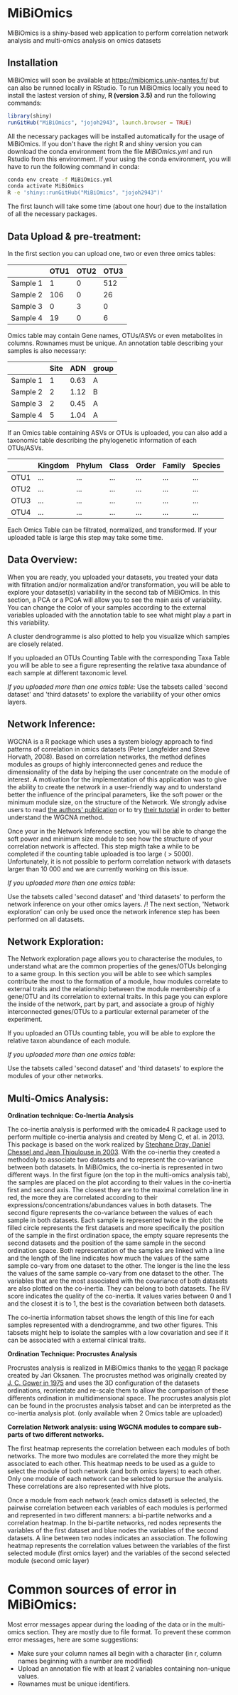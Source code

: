 # MiBiOmics
MiBiOmics is a shiny-based web application to perform correlation network analysis and multi-omics analysis on omics datasets

## Installation

MiBiOmics will soon be available at https://mibiomics.univ-nantes.fr/ but can also be runned locally in RStudio. To run MiBiOmics locally you need to install the lastest version of shiny, **R (version 3.5)** and run the following commands:

```r
library(shiny)
runGitHub("MiBiOmics", "jojoh2943", launch.browser = TRUE)
```
All the necessary packages will be installed automatically for the usage of MiBiOmics. If you don't have the right R and shiny version you can download the conda environment from the file *MiBiOmics.yml* and run Rstudio from this environment. If your using the conda environment, you will have to run the following command in conda:

```bash
conda env create -f MiBiOmics.yml
conda activate MiBiOmics
R -e 'shiny::runGitHub("MiBiOmics", "jojoh2943")'
```

The first launch will take some time (about one hour) due to the installation of all the necessary packages.

## Data Upload & pre-treatment:


In the first section you can upload one, two or even three omics tables:

|        | OTU1  | OTU2 | OTU3 |
| ------ | ------ | ----- | ----- |
| Sample 1 |   1    |   0   |  512  |
| Sample 2 |  106   |   0   |   26  |
| Sample 3 |   0    |   3   |   0   |
| Sample 4 |   19   |   0   |   6   |

Omics table may contain Gene names, OTUs/ASVs or even metabolites in columns. Rownames must be unique.
An annotation table describing your samples is also necessary:


|        |  Site  |  ADN  | group |
| ------ | ------ | ----- | ----- |
|Sample 1|   1    |  0.63 |   A   |
|Sample 2|   2    |  1.12 |   B   |
|Sample 3|   2    |  0.45 |   A   |
|Sample 4|   5    |  1.04 |   A   |

If an Omics table containing ASVs or OTUs is uploaded, you can also add a taxonomic table describing the phylogenetic information of each OTUs/ASVs.

|        |Kingdom |Phylum | Class | Order |Family |Species|
| ------ | ------ | ----- | ----- | ----- | ----- | ----- |
| OTU1  |  ...   |  ...  |  ...  |  ...  |  ...  |  ...  |
| OTU2  |  ...   |  ...  |  ...  |  ...  |  ...  |  ...  |
| OTU3  |  ...   |  ...  |  ...  |  ...  |  ...  |  ...  |
| OTU4  |  ...   |  ...  |  ...  |  ...  |  ...  |  ...  |

Each Omics Table can be filtrated, normalized, and transformed. If your uploaded table is large this step may take some time.

## Data Overview:

When you are ready, you uploaded your datasets, you treated your data with filtration and/or normalization and/or transformation, you will be able to explore your dataset(s) variability in the second tab of MiBiOmics. In this section, a PCA or a PCoA will allow you to see the main axis of variability. You can change the color of your samples according to the external variables uploaded with the annotation table to see what might play a part in this variability.

A cluster dendrogramme is also plotted to help you visualize which samples are closely related.

If you uploaded an OTUs Counting Table with the corresponding Taxa Table you will be able to see a figure representing the relative taxa abundance of each sample at different taxonomic level.

_If you uploaded more than one omics table:_
Use the tabsets called 'second dataset' and 'third datasets' to explore the variability of your other omics layers.

## Network Inference:

WGCNA is a R package which uses a system biology approach to find patterns of correlation in omics datasets (Peter Langfelder and Steve Horvath, 2008). Based on correlation networks, the method defines modules as groups of highly interconnected genes and reduce the dimensionality of the data by helping the user concentrate on the module of interest. A motivation for the implementation of this application was to give the ability to create the network in a user-friendly way and to understand better the influence of the principal parameters, like the soft power or the minimum module size, on the structure of the Network. We strongly advise users to read [the authors' publication](https://bmcbioinformatics.biomedcentral.com/articles/10.1186/1471-2105-9-559) or to try [their tutorial](https://horvath.genetics.ucla.edu/html/CoexpressionNetwork/Rpackages/WGCNA/Tutorials/index.html) in order to better understand the WGCNA method.

Once your in the Network Inference section, you will be able to change the soft power and minimum size module to see how the structure of your correlation network is affected. This step migth take a while to be completed if the counting table uploaded is too large ( > 5000). Unfortunately, it is not possible to perform correlation network with datasets larger than 10 000 and we are currently working on this issue.

_If you uploaded more than one omics table:_

Use the tabsets called 'second dataset' and 'third datasets' to perform the network inference on your other omics layers. /! The next section, 'Network exploration' can only be used once the network inference step has been performed on all datasets.

## Network Exploration:

The Network exploration page allows you to characterise the modules, to understand what are the common properties of the genes/OTUs belonging to a same group. In this section you will be able to see which samples contribute the most to the formation of a module, how modules correlate to external traits and the relationship between the module membership of a gene/OTU and its correlation to external traits. In this page you can explore the inside of the network, part by part, and associate a group of highly interconnected genes/OTUs to a particular external parameter of the experiment.

If you uploaded an OTUs counting table, you will be able to explore the relative taxon abundance of each module.

_If you uploaded more than one omics table:_

Use the tabsets called 'second dataset' and 'third datasets' to explore the modules of your other networks.

## Multi-Omics Analysis:

**Ordination technique: Co-Inertia Analysis**

The co-inertia analysis is performed with the omicade4 R package used to perform multiple co-inertia analysis and created by Meng C, et al. in 2013. This package is based on the work realized by [Stephane Dray, Daniel Chessel and Jean Thioulouse in 2003](https://pdfs.semanticscholar.org/7789/8adf13dfd073efddcf044e6efb49294cf402.pdf?_ga=2.195525546.789625893.1565097558-2032186863.1565097558). With the co-inertia they created a methodoly to associate two datasets and to represent the co-variance between both datasets. In MiBiOmics, the co-inertia is represented in two different ways. In the first figure (on the top in the multi-omics analysis tab), the samples are placed on the plot according to their values in the co-inertia first and second axis. The closest they are to the maximal correlation line in red, the more they are correlated according to their expressions/concentrations/abundances values in both datasets. The second figure represents the co-variance between the values of each sample in both datasets. Each sample is represented twice in the plot: the filled circle represents the first datasets and more specifically the position of the sample in the first ordination space, the empty square represents the second datasets and the position of the same sample in the second ordination space. Both representation of the samples are linked with a line and the length of the line indicates how much the values of the same sample co-vary from one dataset to the other. The longer is the line the less the values of the same sample co-vary from one dataset to the other. The variables that are the most associated with the covariance of both datasets are also plotted on the co-inertia. They can belong to both datasets. The RV score indicates the quality of the co-inertia. It values varies between 0 and 1 and the closest it is to 1, the best is the covariation between both datasets.

The co-inertia information tabset shows the length of this line for each samples represented with a dendrogramme, and two other figures. This tabsets might help to isolate the samples with a low covariation and see if it can be associated with a external clinical traits.

**Ordination Technique: Procrustes Analysis**

Procrustes analysis is realized in MiBiOmics thanks to the [vegan](http://cc.oulu.fi/~jarioksa/opetus/metodi/vegantutor.pdf) R package created by Jari Oksanen. The procrustes method was originally created by [J. C. Gower in 1975](https://link.springer.com/content/pdf/10.1007%2FBF02291478.pdf) and uses the 3D configuration of the datasets ordinations, reorientate and re-scale them to allow the comparison of these differents ordination in multidimensional space. The procrustes analysis plot can be found in the procrustes analysis tabset and can be interpreted as the co-inertia analysis plot. (only available when 2 Omics table are uploaded)

**Correlation Network analysis: using WGCNA modules to compare sub-parts of two different networks.**

The first heatmap represents the correlation between each modules of both networks. The more two modules are correlated the more they might be associated to each other. This heatmap needs to be used as a guide to select the module of both network (and both omics layers) to each other. Only one module of each network can be selected to pursue the analysis. These correlations are also represented with hive plots.

Once a module from each network (each omics dataset) is selected, the pairwise correlation between each variables of each modules is performed and represented in two different manners: a bi-partite networks and a correlation heatmap. In the bi-partite networks, red nodes represents the variables of the first dataset and blue nodes the variables of the second datasets. A line between two nodes indicates an association. The following heatmap represents the correlation values between the variables of the first selected module (first omics layer) and the variables of the second selected module (second omic layer)

# Common sources of error in MiBiOmics:
Most error messages appear during the loading of the data or in the multi-omics section. They are mostly due to file format. To prevent these common error messages, here are some suggestions:
* Make sure your column names all begin with a character (in r, column names beginning with a number are modified)
* Upload an annotation file with at least 2 variables containing non-unique values.
* Rownames must be unique identifiers.
